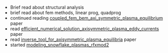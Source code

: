 - Brief read about structural analysis
- brief read about fem methods, linear prog, quadprog
- continued reading [coupled_fem_bem_axi_symmetric_plasma_equilibrium](../papers/coupled_fem_bem_axi_symmetric_plasma_equilibrium.md) paper
- read [efficient_numerical_solution_axisymmetric_plasma_eddy_currents](../papers/efficient_numerical_solution_axisymmetric_plasma_eddy_currents.md) paper
- read [inverse_tool_for_axisymmetric_plasma_equilibria](../papers/inverse_tool_for_axisymmetric_plasma_equilibria.md) paper
- started [modeling_snowflake_plasmas_rfxmod2](../papers/modeling_snowflake_plasmas_rfxmod2.md)